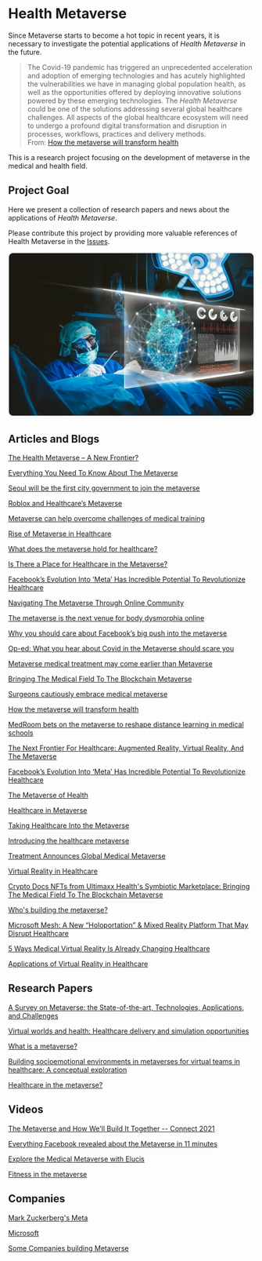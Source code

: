 # Health Metaverse
Since Metaverse starts to become a hot topic in recent years, it is necessary to investigate the potential applications of *Health Metaverse* in the future. 

> The Covid-19 pandemic has triggered an unprecedented acceleration and adoption of emerging technologies and has acutely highlighted the vulnerabilities we have in managing global population health, as well as the opportunities offered by deploying innovative solutions powered by these emerging technologies. The *Health Metaverse* could be one of the solutions addressing several global healthcare challenges. All aspects of the global healthcare ecosystem will need to undergo a profound digital transformation and disruption in processes, workflows, practices and delivery methods. <br/>From: [How the metaverse will transform health](https://vitaminz.substack.com/p/how-the-metaverse-will-transform)

This is a research project focusing on the development of metaverse in the medical and health field. 

##  Project Goal

Here we present a collection of research papers and news about the applications of *Health Metaverse*. 

Please contribute this project by providing more valuable references of Health Metaverse in the [Issues](https://github.com/dhchenx/health-metaverse/issues). 

![Health Metaverse](images/health-metaverse-2.jpg)

## Articles and Blogs

[The Health Metaverse – A New Frontier?](https://coruzant.com/health-tech/the-health-metaverse-a-new-frontier/)

[Everything You Need To Know About The Metaverse](https://www.protocol.com/metaverse-meaning?rebelltitem=1#rebelltitem1)

[Seoul will be the first city government to join the metaverse](https://qz.com/2086353/seoul-is-developing-a-metaverse-government-platform/)

[Roblox and Healthcare’s Metaverse](https://thehealthcareblog.com/blog/2021/03/16/roblox-and-healthcares-metaverse/)

[Metaverse can help overcome challenges of medical training](http://www.koreabiomed.com/news/articleView.html?idxno=11602)

[Rise of Metaverse in Healthcare](https://www.taliun.com/p/rise-of-metaverse-in-healthcare)

[What does the metaverse hold for healthcare?](https://www.sagentiainnovation.com/insights/what-does-the-metaverse-hold-for-healthcare/)

[Is There a Place for Healthcare in the Metaverse?](https://healthmanagement.org/c/it/post/is-there-a-place-for-healthcare-in-the-metaverse)

[Facebook’s Evolution Into ‘Meta’ Has Incredible Potential To Revolutionize Healthcare](https://www.forbes.com/sites/saibala/2021/10/30/facebooks-evolution-into-meta-has-incredible-potential-to-revolutionize-healthcare/?sh=30b5afe15c5f)

[Navigating The Metaverse Through Online Community](https://advertisingweek.com/navigating-the-metaverse-through-online-community/)

[The metaverse is the next venue for body dysmorphia online](https://www.technologyreview.com/2021/11/16/1040174/facebook-metaverse-body-dysmorphia)

[Why you should care about Facebook’s big push into the metaverse](https://www.vox.com/recode/22799665/facebook-metaverse-meta-zuckerberg-oculus-vr-ar)

[Op-ed: What you hear about Covid in the Metaverse should scare you](https://www.cnbc.com/2021/11/18/op-ed-what-you-hear-about-covid-in-the-metaverse-should-scare-you.html)

[Metaverse medical treatment may come earlier than Metaverse](https://coinyuppie.com/metaverse-medical-treatment-may-come-earlier-than-metaverse/)

[Bringing The Medical Field To The Blockchain Metaverse](https://blockchainusa.tech/index.php/2021/11/21/bringing-the-medical-field-to-the-blockchain-metaverse/)

[Surgeons cautiously embrace medical metaverse](https://venturebeat.com/2021/11/12/surgeons-cautiously-embrace-medical-metaverse/)

[How the metaverse will transform health](https://vitaminz.substack.com/p/how-the-metaverse-will-transform)

[MedRoom bets on the metaverse to reshape distance learning in medical schools](https://labsnews.com/en/articles/business/medroom-metaverse-startup-edtech-distance-learning-medicine/)

[The Next Frontier For Healthcare: Augmented Reality, Virtual Reality, And The Metaverse](https://www.forbes.com/sites/saibala/2021/11/29/the-next-frontier-for-healthcare-augmented-reality-virtual-reality-and-the-metaverse/?sh=7c395c928943)

[Facebook’s Evolution Into ‘Meta’ Has Incredible Potential To Revolutionize Healthcare](https://www.forbes.com/sites/saibala/2021/10/30/facebooks-evolution-into-meta-has-incredible-potential-to-revolutionize-healthcare/?sh=83d8a4b5c5fe)

[The Metaverse of Health](https://venturedesktop.substack.com/p/the-metaverse-of-health)

[Healthcare in Metaverse](https://medium.com/illumination/health-care-in-metaverse-d16526e80ad9)

[Taking Healthcare Into the Metaverse](https://www.linkedin.com/pulse/taking-healthcare-metaverse-patrice-bergman?trk=articles_directory)

[Introducing the healthcare metaverse](https://www.medicalindependent.ie/introducing-the-healthcare-metaverse/)

[Treatment Announces Global Medical Metaverse](https://www.globenewswire.com/news-release/2021/11/04/2327635/0/en/Treatment-Announces-Global-Medical-Metaverse.html)

[Virtual Reality in Healthcare](https://visualise.com/virtual-reality/virtual-reality-healthcare)


[Crypto Docs NFTs from Ultimaxx Health's Symbiotic Marketplace: Bringing The Medical Field To The Blockchain Metaverse](https://www.newsfilecorp.com/release/104510/Crypto-Docs-NFTs-from-Ultimaxx-Healths-Symbiotic-Marketplace-Bringing-The-Medical-Field-To-The-Blockchain-Metaverse)

[Who's building the metaverse?](https://www.reuters.com/technology/whos-building-metaverse-2021-11-01/)

[Microsoft Mesh: A New “Holoportation” & Mixed Reality Platform That May Disrupt Healthcare](https://www.forbes.com/sites/saibala/2021/03/07/microsoft-mesh-a-new-holoportation--mixed-reality-platform-that-may-disrupt-healthcare/?sh=468d8a233d98)

[5 Ways Medical Virtual Reality Is Already Changing Healthcare](https://medicalfuturist.com/5-ways-medical-vr-is-changing-healthcare/)

[Applications of Virtual Reality in Healthcare](https://www.vrdirect.com/blog/vr-in-healthcare/applications-of-virtual-reality-in-healthcare/)

## Research Papers

[A Survey on Metaverse: the State-of-the-art, Technologies, Applications, and Challenges](https://arxiv.org/abs/2111.09673)

[Virtual worlds and health: Healthcare delivery and simulation opportunities](https://www.igi-global.com/chapter/virtual-worlds-health/55412)

[What is a metaverse?](https://www.sciencedirect.com/science/article/abs/pii/S0262407921014500)

[Building socioemotional environments in metaverses for virtual teams in healthcare: A conceptual exploration](https://link.springer.com/chapter/10.1007/978-3-642-29361-0_3)

[Healthcare in the metaverse?](https://digmedia.lucdh.nl/2021/11/30/healthcare-in-the-metaverse/)


## Videos

[The Metaverse and How We'll Build It Together -- Connect 2021](https://www.youtube.com/watch?v=Uvufun6xer8)

[Everything Facebook revealed about the Metaverse in 11 minutes](https://www.youtube.com/watch?v=gElfIo6uw4g)

[Explore the Medical Metaverse with Elucis](https://www.youtube.com/watch?v=Wt8an9e_4Jk)

[Fitness in the metaverse](https://www.youtube.com/watch?v=hlniOe5uQ3Q)

## Companies

[Mark Zuckerberg's Meta](https://about.facebook.com/meta/)

[Microsoft](https://news.microsoft.com/innovation-stories/mesh-for-microsoft-teams/)

[Some Companies building Metaverse](https://www.plainconcepts.com/metaverse-companies/#Ali_Metaverse_of_Alibaba)




